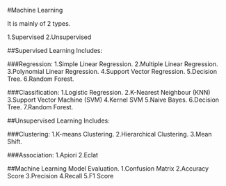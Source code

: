 #Machine Learning 

It is mainly of 2 types.

1.Supervised 
2.Unsupervised

##Supervised Learning 
Includes:

###Regression:
1.Simple Linear Regression.
2.Multiple Linear Regression.
3.Polynomial Linear Regression.
4.Support Vector Regression.
5.Decision Tree.
6.Random Forest.

###Classification:
1.Logistic Regression.
2.K-Nearest Neighbour (KNN)
3.Support Vector Machine (SVM)
4.Kernel SVM
5.Naive Bayes.
6.Decision Tree.
7.Random Forest.

##Unsupervised Learning
Includes:

###Clustering:
1.K-means Clustering.
2.Hierarchical Clustering.
3.Mean Shift.

###Association:
1.Apiori
2.Eclat


##Machine Learning Model Evaluation.
1.Confusion Matrix
2.Accuracy Score
3.Precision
4.Recall
5.F1 Score
